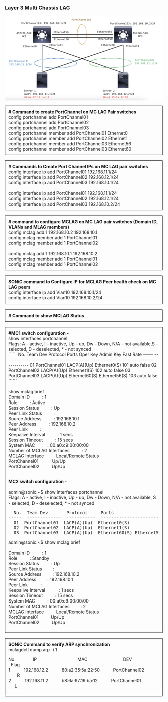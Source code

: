 ### <b> Layer 3 Multi Chassis LAG </b>

![Layre3](../img/layer3(mc-lag).png)

<div style="border: 1px solid black; padding: 10px;">
<b># Command to create PortChannel on MC LAG Pair switches</b><br> 
config portchannel add PortChannel01<br>
config portchannel add PortChannel02<br>
config portchannel add PortChannel03<br>
config portchannel member add PortChannel01 Ethernet0<br>
config portchannel member add PortChannel02 Ethernet1<br>
config portchannel member add PortChannel03 Ethernet56<br>
config portchannel member add PortChannel03 Ethernet60<br>
</div>

<br>

<div style="border: 1px solid black; padding: 10px;">
<b># Commands to Create Port Channel IPs on MC LAG pair switches</b><br> 
config interface ip add PortChannel01 192.168.11.1/24<br>
config interface ip add PortChannel02 192.168.12.1/24<br>
config interface ip add PortChannel03 192.168.10.1/24<br>
</br>
config interface ip add PortChannel01 192.168.11.1/24<br>
config interface ip add PortChannel02 192.168.12.1/24<br>
config interface ip add PortChannel03 192.168.10.2/24<br>

</div>

<br>

<div style="border: 1px solid black; padding: 10px;">
<b># command to configure MCLAG on MC LAG pair switches  (Domain ID, VLANs and MLAG members)</b><br>
config mclag add 1 192.168.10.2 192.168.10.1<br>
config mclag member add 1 PortChannel01<br>
config mclag member add 1 PortChannel02<br>
</br>
config mclag add 1 192.168.10.1 192.168.10.2<br>
config mclag member add 1 PortChannel01<br>
config mclag member add 1 PortChannel02<br>
</div>

<br>

<div style="border: 1px solid black; padding: 10px;">
<b>SONiC command to Configure IP for MCLAG Peer health check on MC LAG peers</b><br>
config interface ip add Vlan10 192.168.10.1/24<br>
config interface ip add Vlan10 192.168.10.2/24<br>
</div>

<br>

<div style="border: 1px solid black; padding: 10px;">
<b># Command to show MCLAG Status</b>
</div>
<br>
<div style="border: 1px solid black; padding: 10px;">
<b>#MC1 switch configuration -</b><br> 
show interfaces portchannel<br>
Flags: A - active, I - inactive, Up - up, Dw - Down, N/A - not available,S - selected, D - deselected, * - not synced<br>
``````
  No.  Team Dev       Protocol     Ports                          Oper Key  Admin Key    Fast Rate
-----  -------------  -----------  ---------------------------  ----------  -----------  -----------
  01  PortChannel01  LACP(A)(Up)  Ethernet0(S)                       101  auto         false
  02  PortChannel02  LACP(A)(Up)  Ethernet1(S)                       102  auto         false
  03  PortChannel03  LACP(A)(Up)  Ethernet60(S) Ethernet56(S)        103  auto         false
``````
<br></br>
show mclag brief  <br>
Domain ID&nbsp;&nbsp;&nbsp;&nbsp;&nbsp;&nbsp;&nbsp;&nbsp;&nbsp;&nbsp;: 1<br>
Role&nbsp;&nbsp;&nbsp;&nbsp;&nbsp;&nbsp;&nbsp;&nbsp;&nbsp;&nbsp;: Active<br>
Session Status&nbsp;&nbsp;&nbsp;&nbsp;&nbsp;&nbsp;&nbsp;&nbsp;&nbsp;&nbsp;: Up<br>
Peer Link Status&nbsp;&nbsp;&nbsp;&nbsp;&nbsp;&nbsp;&nbsp;&nbsp;&nbsp;&nbsp;:<br>
Source Address&nbsp;&nbsp;&nbsp;&nbsp;&nbsp;&nbsp;&nbsp;&nbsp;&nbsp;&nbsp;: 192.168.10.1<br>
Peer Address&nbsp;&nbsp;&nbsp;&nbsp;&nbsp;&nbsp;&nbsp;&nbsp;&nbsp;&nbsp;: 192.168.10.2<br>
Peer Link&nbsp;&nbsp;&nbsp;&nbsp;&nbsp;&nbsp;&nbsp;&nbsp;&nbsp;&nbsp;:<br>
Keepalive Interval&nbsp;&nbsp;&nbsp;&nbsp;&nbsp;&nbsp;&nbsp;&nbsp;&nbsp;&nbsp;: 1 secs<br>
Session Timeout&nbsp;&nbsp;&nbsp;&nbsp;&nbsp;&nbsp;&nbsp;&nbsp;&nbsp;&nbsp;: 15 secs<Br>
System MAC&nbsp;&nbsp;&nbsp;&nbsp;&nbsp;&nbsp;&nbsp;&nbsp;&nbsp;&nbsp;: 00:a0:c9:00:00:00<br>
Number of MCLAG Interfaces&nbsp;&nbsp;&nbsp;&nbsp;&nbsp;&nbsp;&nbsp;&nbsp;&nbsp;&nbsp;: 2<br>
MCLAG Interface&nbsp;&nbsp;&nbsp;&nbsp;&nbsp;&nbsp;&nbsp;&nbsp;&nbsp;&nbsp;Local/Remote Status<Br>
PortChannel01&nbsp;&nbsp;&nbsp;&nbsp;&nbsp;&nbsp;&nbsp;&nbsp;&nbsp;&nbsp;&nbsp;Up/Up<Br>
PortChannel02&nbsp;&nbsp;&nbsp;&nbsp;&nbsp;&nbsp;&nbsp;&nbsp;&nbsp;&nbsp;Up/Up<Br>
</br>

<b>MC2 switch configuration - </b><br>
</br>
admin@sonic:~$ show interfaces portchannel<br>
Flags: A - active, I - inactive, Up - up, Dw - Down, N/A - not available,
       S - selected, D - deselected, * - not synced<br>
<pre>
  No.  Team Dev       Protocol     Ports                          Oper Key  Admin Key    Fast Rate
-----  -------------  -----------  ---------------------------  ----------  -----------  -----------
  01  PortChannel01  LACP(A)(Up)  Ethernet0(S)                       101  auto         false
  02  PortChannel02  LACP(A)(Up)  Ethernet1(S)                       102  auto         false
  03  PortChannel03  LACP(A)(Up)  Ethernet60(S) Ethernet56(S)        103  auto         false
</pre>
admin@sonic:~$ show mclag brief<br>  
Domain ID&nbsp;&nbsp;&nbsp;&nbsp;&nbsp;&nbsp;&nbsp;&nbsp;&nbsp;&nbsp;: 1<br>
Role&nbsp;&nbsp;&nbsp;&nbsp;&nbsp;&nbsp;&nbsp;&nbsp;&nbsp;&nbsp;: Standby<Br>
Session Status&nbsp;&nbsp;&nbsp;&nbsp;&nbsp;&nbsp;&nbsp;&nbsp;&nbsp;&nbsp;: Up<br>
Peer Link Status&nbsp;&nbsp;&nbsp;&nbsp;&nbsp;&nbsp;&nbsp;&nbsp;&nbsp;:<br>
Source Address&nbsp;&nbsp;&nbsp;&nbsp;&nbsp;&nbsp;&nbsp;&nbsp;&nbsp;: 192.168.10.2<br>
Peer Address&nbsp;&nbsp;&nbsp;&nbsp;&nbsp;&nbsp;&nbsp;&nbsp;&nbsp;: 192.168.10.1<br>
Peer Link&nbsp;&nbsp;&nbsp;&nbsp;&nbsp;&nbsp;&nbsp;&nbsp;&nbsp;&nbsp;&nbsp;:<br>
Keepalive Interval&nbsp;&nbsp;&nbsp;&nbsp;&nbsp;&nbsp;&nbsp;&nbsp;&nbsp;&nbsp;&nbsp;: 1 secs<br>
Session Timeout&nbsp;&nbsp;&nbsp;&nbsp;&nbsp;&nbsp;&nbsp;&nbsp;&nbsp;&nbsp;: 15 secs<br>
System MAC&nbsp;&nbsp;&nbsp;&nbsp;&nbsp;&nbsp;&nbsp;&nbsp;&nbsp;&nbsp;: 00:a0:c9:00:00:00<br>
Number of MCLAG Interfaces&nbsp;&nbsp;&nbsp;&nbsp;&nbsp;&nbsp;&nbsp;&nbsp;&nbsp;: 2<br>
MCLAG Interface&nbsp;&nbsp;&nbsp;&nbsp;&nbsp;&nbsp;&nbsp;&nbsp;&nbsp;&nbsp;Local/Remote Status<br>
PortChannel01&nbsp;&nbsp;&nbsp;&nbsp;&nbsp;&nbsp;&nbsp;&nbsp;&nbsp;&nbsp;Up/Up<br>
PortChannel02&nbsp;&nbsp;&nbsp;&nbsp;&nbsp;&nbsp;&nbsp;&nbsp;&nbsp;&nbsp;Up/Up<br>

</div>

<br>

<div style="border: 1px solid black; padding: 10px;">
<b>SONiC Command to verify ARP synchronization</b><br>
mclagdctl dump arp -i 1<br>

No.&nbsp;&nbsp;&nbsp;&nbsp;&nbsp;&nbsp;&nbsp;&nbsp;&nbsp;&nbsp;&nbsp;&nbsp;&nbsp;&nbsp;IP&nbsp;&nbsp;&nbsp;&nbsp;&nbsp;&nbsp;&nbsp;&nbsp;&nbsp;&nbsp;&nbsp;&nbsp;&nbsp;&nbsp;&nbsp;&nbsp;&nbsp;&nbsp;&nbsp;&nbsp;&nbsp;&nbsp;&nbsp;&nbsp;&nbsp;&nbsp;&nbsp;&nbsp;&nbsp;&nbsp;&nbsp;&nbsp;&nbsp;MAC&nbsp;&nbsp;&nbsp;&nbsp;&nbsp;&nbsp;&nbsp;&nbsp;&nbsp;&nbsp;&nbsp;&nbsp;&nbsp;&nbsp;&nbsp;&nbsp;&nbsp;&nbsp;&nbsp;&nbsp;&nbsp;&nbsp;&nbsp;&nbsp;&nbsp;&nbsp;&nbsp;&nbsp;&nbsp;DEV&nbsp;&nbsp;&nbsp;&nbsp;&nbsp;&nbsp;&nbsp;&nbsp;&nbsp;&nbsp;&nbsp;&nbsp;&nbsp;&nbsp;&nbsp;&nbsp;&nbsp;&nbsp;&nbsp;&nbsp;&nbsp;&nbsp;&nbsp;&nbsp;Flag<br>
1&nbsp;&nbsp;&nbsp;&nbsp;&nbsp;&nbsp;&nbsp;&nbsp;&nbsp;&nbsp;&nbsp;192.168.12.2&nbsp;&nbsp;&nbsp;&nbsp;&nbsp;&nbsp;&nbsp;&nbsp;&nbsp;&nbsp;&nbsp;80:a2:35:5a:22:50&nbsp;&nbsp;&nbsp;&nbsp;&nbsp;&nbsp;&nbsp;&nbsp;&nbsp;&nbsp;&nbsp;PortChannel02&nbsp;&nbsp;&nbsp;&nbsp;&nbsp;&nbsp;&nbsp;&nbsp;&nbsp;&nbsp;&nbsp;&nbsp;&nbsp;&nbsp;&nbsp;&nbsp;&nbsp;&nbsp;&nbsp;R<br>
2&nbsp;&nbsp;&nbsp;&nbsp;&nbsp;&nbsp;&nbsp;&nbsp;&nbsp;&nbsp;&nbsp;192.168.11.2&nbsp;&nbsp;&nbsp;&nbsp;&nbsp;&nbsp;&nbsp;&nbsp;&nbsp;&nbsp;&nbsp;b8:6a:97:19:ba:12&nbsp;&nbsp;&nbsp;&nbsp;&nbsp;&nbsp;&nbsp;&nbsp;&nbsp;&nbsp;&nbsp;PortChannel01&nbsp;&nbsp;&nbsp;&nbsp;&nbsp;&nbsp;&nbsp;&nbsp;&nbsp;&nbsp;&nbsp;&nbsp;&nbsp;&nbsp;&nbsp;&nbsp;&nbsp;&nbsp;&nbsp;L<Br>

</div>
